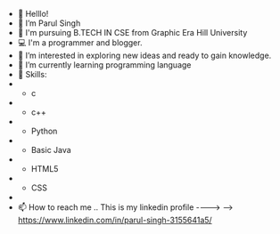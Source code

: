 - 👋 Helllo! 
- 👩‍ I’m Parul Singh
- 🏫 I'm pursuing B.TECH IN CSE from Graphic Era Hill University
- 💻 I'm a programmer and blogger.
- 👀 I’m interested in exploring new ideas and ready to gain knowledge.
- 🌱 I’m currently learning programming language
- 💞️  Skills:
-    *  c
-    *  c++
-    *  Python
-    *  Basic Java
-    *  HTML5 
-    *  CSS
-    
- 📫 How to reach me ..
     This is my linkedin profile ---->
    --> https://www.linkedin.com/in/parul-singh-3155641a5/
    
<!---
parul-22-coder/parul-22-coder is a ✨ special ✨ repository because its `README.md` (this file) appears on your GitHub profile.
You can click the Preview link to take a look at your changes.
--->
